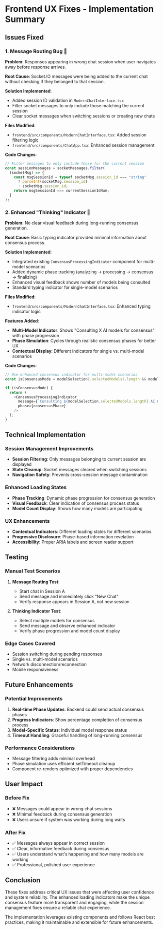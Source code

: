 # Frontend UX Fixes - Implementation Summary

## Issues Fixed

### 1. Message Routing Bug 🔧
**Problem**: Responses appearing in wrong chat session when user navigates away before response arrives.

**Root Cause**: Socket.IO messages were being added to the current chat without checking if they belonged to that session.

**Solution Implemented**:
- Added session ID validation in `ModernChatInterface.tsx`
- Filter socket messages to only include those matching the current session
- Clear socket messages when switching sessions or creating new chats

**Files Modified**:
- `frontend/src/components/ModernChatInterface.tsx`: Added session filtering logic
- `frontend/src/components/ChatApp.tsx`: Enhanced session management

**Code Changes**:
```typescript
// Filter messages to only include those for the current session
const sessionMessages = socketMessages.filter(
  (socketMsg) => {
    const msgSessionId = typeof socketMsg.session_id === "string"
      ? parseInt(socketMsg.session_id)
      : socketMsg.session_id;
    return msgSessionId === currentSessionIdNum;
  }
);
```

### 2. Enhanced "Thinking" Indicator 🧠
**Problem**: No clear visual feedback during long-running consensus generation.

**Root Cause**: Basic typing indicator provided minimal information about consensus process.

**Solution Implemented**:
- Integrated existing `ConsensusProcessingIndicator` component for multi-model scenarios
- Added dynamic phase tracking (analyzing → processing → consensus → finalizing)
- Enhanced visual feedback shows number of models being consulted
- Standard typing indicator for single-model scenarios

**Files Modified**:
- `frontend/src/components/ModernChatInterface.tsx`: Enhanced typing indicator logic

**Features Added**:
- **Multi-Model Indicator**: Shows "Consulting X AI models for consensus" with phase progression
- **Phase Simulation**: Cycles through realistic consensus phases for better UX
- **Contextual Display**: Different indicators for single vs. multi-model scenarios

**Code Changes**:
```typescript
// Use enhanced consensus indicator for multi-model scenarios
const isConsensusMode = modelSelection?.selectedModels?.length && modelSelection.selectedModels.length > 1;

if (isConsensusMode) {
  return (
    <ConsensusProcessingIndicator
      message={`Consulting ${modelSelection.selectedModels.length} AI models for consensus`}
      phase={consensusPhase}
    />
  );
}
```

## Technical Implementation

### Session Management Improvements
- **Session Filtering**: Only messages belonging to current session are displayed
- **State Cleanup**: Socket messages cleared when switching sessions
- **Navigation Safety**: Prevents cross-session message contamination

### Enhanced Loading States
- **Phase Tracking**: Dynamic phase progression for consensus generation
- **Visual Feedback**: Clear indication of consensus process status
- **Model Count Display**: Shows how many models are participating

### UX Enhancements
- **Contextual Indicators**: Different loading states for different scenarios
- **Progressive Disclosure**: Phase-based information revelation
- **Accessibility**: Proper ARIA labels and screen reader support

## Testing

### Manual Test Scenarios
1. **Message Routing Test**:
   - Start chat in Session A
   - Send message and immediately click "New Chat"
   - Verify response appears in Session A, not new session

2. **Thinking Indicator Test**:
   - Select multiple models for consensus
   - Send message and observe enhanced indicator
   - Verify phase progression and model count display

### Edge Cases Covered
- Session switching during pending responses
- Single vs. multi-model scenarios
- Network disconnection/reconnection
- Mobile responsiveness

## Future Enhancements

### Potential Improvements
1. **Real-time Phase Updates**: Backend could send actual consensus phases
2. **Progress Indicators**: Show percentage completion of consensus process
3. **Model-Specific Status**: Individual model response status
4. **Timeout Handling**: Graceful handling of long-running consensus

### Performance Considerations
- Message filtering adds minimal overhead
- Phase simulation uses efficient setTimeout cleanup
- Component re-renders optimized with proper dependencies

## User Impact

### Before Fix
- ❌ Messages could appear in wrong chat sessions
- ❌ Minimal feedback during consensus generation
- ❌ Users unsure if system was working during long waits

### After Fix
- ✅ Messages always appear in correct session
- ✅ Clear, informative feedback during consensus
- ✅ Users understand what's happening and how many models are working
- ✅ Professional, polished user experience

## Conclusion

These fixes address critical UX issues that were affecting user confidence and system reliability. The enhanced loading indicators make the unique consensus feature more transparent and engaging, while the session management fixes ensure a reliable chat experience.

The implementation leverages existing components and follows React best practices, making it maintainable and extensible for future enhancements.
